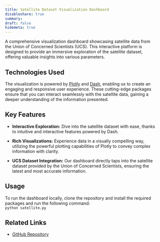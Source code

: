 ```yaml
---
title: Satellite Dataset Visualization Dashboard
disableshare: true
summary: 
draft: false
hidemeta: true
---
```


A comprehensive visualization dashboard showcasing satellite data from the Union of Concerned Scientists (UCS). This interactive platform is designed to provide an immersive exploration of the satellite dataset, offering valuable insights into various parameters.

## Technologies Used

The visualization is powered by [Plotly](https://plotly.com/) and [Dash](https://dash.plotly.com/), enabling us to create an engaging and responsive user experience. These cutting-edge packages ensure that you can interact seamlessly with the satellite data, gaining a deeper understanding of the information presented.

## Key Features

- **Interactive Exploration:** Dive into the satellite dataset with ease, thanks to intuitive and interactive features powered by Dash.
  
- **Rich Visualizations:** Experience data in a visually compelling way, utilizing the powerful plotting capabilities of Plotly to convey complex information with clarity.

- **UCS Dataset Integration:** Our dashboard directly taps into the satellite dataset provided by the Union of Concerned Scientists, ensuring the latest and most accurate information.

## Usage

To run the dashboard locally, clone the repository and install the required packages and run the following command:  
`python satellite.py`

## Related Links

- [GitHub Repository](https://github.com/vishruthdevan/satellite-data-viz-dashboard/)

